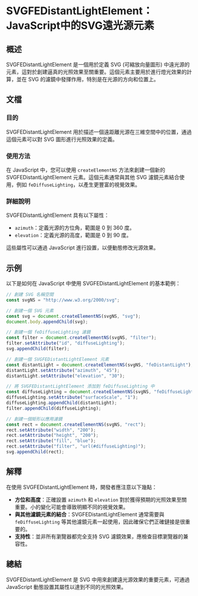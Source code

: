 <!--
Meta Description: # SVGFEDistantLightElement：JavaScript中的SVG遠光源元素 ## 概述 SVGFEDistantLightElement 是一個用於定義 SVG (可縮放向量圖形) 中遠光源的元素，這對於創建逼真的光照效果至關重要。這個元素主要用於進行燈光效果的計算，並在 SVG...
Meta Keywords: svg, svgfedistantlightelement, setattribute, rect, createelementns
-->

# SVGFEDistantLightElement：JavaScript中的SVG遠光源元素

## 概述
SVGFEDistantLightElement 是一個用於定義 SVG (可縮放向量圖形) 中遠光源的元素，這對於創建逼真的光照效果至關重要。這個元素主要用於進行燈光效果的計算，並在 SVG 的濾鏡中發揮作用，特別是在光源的方向和位置上。

## 文檔
### 目的
SVGFEDistantLightElement 用於描述一個遠距離光源在三維空間中的位置，通過這個元素可以對 SVG 圖形進行光照效果的定義。

### 使用方法
在 JavaScript 中，您可以使用 `createElementNS` 方法來創建一個新的 SVGFEDistantLightElement 元素。這個元素通常與其他 SVG 濾鏡元素結合使用，例如 `feDiffuseLighting`，以產生更豐富的視覺效果。

### 詳細說明
SVGFEDistantLightElement 具有以下屬性：
- `azimuth`：定義光源的方位角，範圍是 0 到 360 度。
- `elevation`：定義光源的高度，範圍是 0 到 90 度。

這些屬性可以通過 JavaScript 進行設置，以便動態修改光源效果。

## 示例
以下是如何在 JavaScript 中使用 SVGFEDistantLightElement 的基本範例：

```javascript
// 創建 SVG 名稱空間
const svgNS = "http://www.w3.org/2000/svg";

// 創建一個 SVG 元素
const svg = document.createElementNS(svgNS, "svg");
document.body.appendChild(svg);

// 創建一個 feDiffuseLighting 濾鏡
const filter = document.createElementNS(svgNS, "filter");
filter.setAttribute("id", "diffuseLighting");
svg.appendChild(filter);

// 創建一個 SVGFEDistantLightElement 元素
const distantLight = document.createElementNS(svgNS, "feDistantLight");
distantLight.setAttribute("azimuth", "45");
distantLight.setAttribute("elevation", "30");

// 將 SVGFEDistantLightElement 添加到 feDiffuseLighting 中
const diffuseLighting = document.createElementNS(svgNS, "feDiffuseLighting");
diffuseLighting.setAttribute("surfaceScale", "1");
diffuseLighting.appendChild(distantLight);
filter.appendChild(diffuseLighting);

// 創建一個矩形以應用濾鏡
const rect = document.createElementNS(svgNS, "rect");
rect.setAttribute("width", "200");
rect.setAttribute("height", "200");
rect.setAttribute("fill", "blue");
rect.setAttribute("filter", "url(#diffuseLighting)");
svg.appendChild(rect);
```

## 解釋
在使用 SVGFEDistantLightElement 時，開發者應注意以下幾點：
- **方位和高度**：正確設置 `azimuth` 和 `elevation` 對於獲得預期的光照效果至關重要。小的變化可能會導致明顯不同的視覺效果。
- **與其他濾鏡元素的結合**：SVGFEDistantLightElement 通常需要與 `feDiffuseLighting` 等其他濾鏡元素一起使用，因此確保它們正確鏈接是很重要的。
- **支持性**：並非所有瀏覽器都完全支持 SVG 濾鏡效果，應檢查目標瀏覽器的兼容性。

## 總結
SVGFEDistantLightElement 是 SVG 中用來創建遠光源效果的重要元素，可通過 JavaScript 動態設置其屬性以達到不同的光照效果。